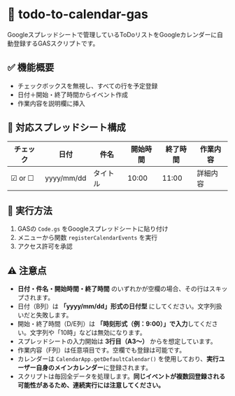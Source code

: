# 📅 todo-to-calendar-gas

Googleスプレッドシートで管理しているToDoリストをGoogleカレンダーに自動登録するGASスクリプトです。

## ✅ 機能概要

- チェックボックスを無視し、すべての行を予定登録
- 日付＋開始・終了時間からイベント作成
- 作業内容を説明欄に挿入

## 📁 対応スプレッドシート構成

| チェック | 日付 | 件名 | 開始時間 | 終了時間 | 作業内容 |
|----------|------|------|----------|----------|----------|
| ☑︎ or ☐ | yyyy/mm/dd | タイトル | 10:00 | 11:00 | 詳細内容 |

## 🚀 実行方法

1. GASの `Code.gs` をGoogleスプレッドシートに貼り付け
2. メニューから関数 `registerCalendarEvents` を実行
3. アクセス許可を承認

## ⚠️ 注意点

- **日付・件名・開始時間・終了時間** のいずれかが空欄の場合、その行はスキップされます。
- 日付（B列）は **「yyyy/mm/dd」形式の日付型** にしてください。文字列扱いだと失敗します。
- 開始・終了時間（D/E列）は **「時刻形式（例：9:00）」で入力**してください。文字列や「10時」などは無効になります。
- スプレッドシートの入力開始は **3行目（A3～）** からを想定しています。
- 作業内容（F列）は任意項目です。空欄でも登録は可能です。
- カレンダーは `CalendarApp.getDefaultCalendar()` を使用しており、**実行ユーザー自身のメインカレンダー**に登録されます。
- スクリプトは毎回全データを処理します。**同じイベントが複数回登録される可能性があるため、連続実行には注意してください。**


